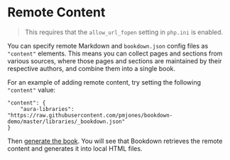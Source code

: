 # Remote Content

> This requires that the `allow_url_fopen` setting in `php.ini` is enabled.

You can specify remote Markdown and `bookdown.json` config files as `"content"` elements. This means you can collect pages and sections from various sources, where those pages and sections are maintained by their respective authors, and combine them into a single book.

For an example of adding remote content, try setting the following `"content"` value:

    "content": {
        "aura-libraries": "https://raw.githubusercontent.com/pmjones/bookdown-demo/master/libraries/_bookdown.json"
    }

Then [generate the book](../basic/generating-html.html). You will see that Bookdown retrieves the remote content and generates it into local HTML files.

